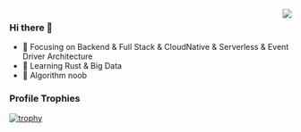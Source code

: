 <img align="right" src="https://github-readme-stats.vercel.app/api?username=walterlife&show_icons=true&icon_color=CE1D2D&text_color=718096&bg_color=ffffff&hide_title=true" />

### Hi there 👋

- 🎯 Focusing on Backend & Full Stack & CloudNative & Serverless & Event Driver Architecture
- 🌱 Learning Rust & Big Data
- 🧮 Algorithm noob

<!--
**walterlife/walterlife** is a ✨ _special_ ✨ repository because its `README.md` (this file) appears on your GitHub profile.

Here are some ideas to get you started:

- 🔭 I’m currently working on ...
- 🌱 I’m currently learning ...
- 👯 I’m looking to collaborate on ...
- 🤔 I’m looking for help with ...
- 💬 Ask me about ...
- 📫 How to reach me: ...
- 😄 Pronouns: ...
- ⚡ Fun fact: ...
-->

### Profile Trophies

[![trophy](https://github-profile-trophy.vercel.app/?username=walterlife)](https://github.com/ryo-ma/github-profile-trophy)
